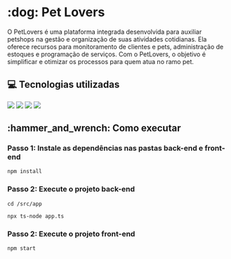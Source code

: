 <h1>:dog: Pet Lovers</h1>
O PetLovers é uma plataforma integrada desenvolvida para auxiliar petshops na gestão e organização de suas atividades cotidianas. Ela oferece recursos para monitoramento de clientes e pets, administração de estoques e programação de serviços. Com o PetLovers, o objetivo é simplificar e otimizar os processos para quem atua no ramo pet.


<h2>💻 Tecnologias utilizadas </h2>

<div>
    <img src="https://img.shields.io/badge/TypeScript-3178C6?style=for-the-badge&logo=typescript&logoColor=white&color=000000" />
    <img src="https://img.shields.io/badge/Node.js-339933?style=for-the-badge&logo=node.js&logoColor=white&color=000000" />
    <img src="https://img.shields.io/badge/React-339933?style=for-the-badge&logo=React&logoColor=white&color=000000" />    
    <img src="https://img.shields.io/badge/Bootstrap-339933?style=for-the-badge&logo=Bootstrap&logoColor=white&color=000000" />    
  </div>
  
<h2>:hammer_and_wrench: Como executar</h2>

  <h3>Passo 1: Instale as dependências nas pastas back-end e front-end</h3>
  <pre><code>npm install</code></pre>

  <h3>Passo 2: Execute o projeto back-end</h3>
  <pre><code>cd /src/app</code></pre>
  <pre><code>npx ts-node app.ts</code></pre>

<h3>Passo 2: Execute o projeto front-end</h3>
  <pre><code>npm start</code></pre>
